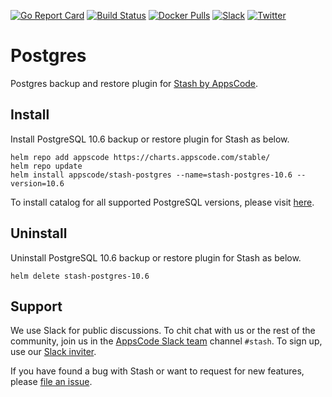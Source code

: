 [![Go Report Card](https://goreportcard.com/badge/stash.appscode.dev/postgres)](https://goreportcard.com/report/stash.appscode.dev/postgres)
[![Build Status](https://travis-ci.org/stashed/postgres.svg?branch=master)](https://travis-ci.org/stashed/postgres)
[![Docker Pulls](https://img.shields.io/docker/pulls/stashed/stash-postgres.svg)](https://hub.docker.com/r/stashed/stash-postgres/)
[![Slack](https://slack.appscode.com/badge.svg)](https://slack.appscode.com)
[![Twitter](https://img.shields.io/twitter/follow/kubestash.svg?style=social&logo=twitter&label=Follow)](https://twitter.com/intent/follow?screen_name=KubeStash)

# Postgres

Postgres backup and restore plugin for [Stash by AppsCode](https://appscode.com/products/stash).

## Install

Install PostgreSQL 10.6 backup or restore plugin for Stash as below.

```console
helm repo add appscode https://charts.appscode.com/stable/
helm repo update
helm install appscode/stash-postgres --name=stash-postgres-10.6 --version=10.6
```

To install catalog for all supported PostgreSQL versions, please visit [here](https://github.com/stashed/catalog).

## Uninstall

Uninstall PostgreSQL 10.6 backup or restore plugin for Stash as below.

```console
helm delete stash-postgres-10.6
```

## Support

We use Slack for public discussions. To chit chat with us or the rest of the community, join us in the [AppsCode Slack team](https://appscode.slack.com/messages/C8NCX6N23/details/) channel `#stash`. To sign up, use our [Slack inviter](https://slack.appscode.com/).

If you have found a bug with Stash or want to request for new features, please [file an issue](https://github.com/stashed/project/issues/new).
